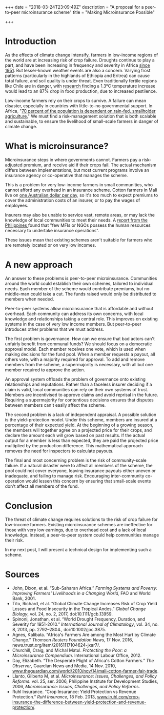 +++
date = "2018-03-24T23:09:49Z"
description = "A proposal for a peer-to-peer microinsurance scheme"
title = "Making Microinsurance Possible"

+++
# Introduction

As the effects of climate change intensify, farmers in low-income regions of the world are at increasing risk of crop failure. Droughts continue to play a part, and have been increasing in frequency and severity in Africa [since 1951](https://rmets.onlinelibrary.wiley.com/doi/abs/10.1002/joc.3875). But lesser-known weather events are also a concern. Varying frost patterns (particularly in the highlands of Ethiopia and Eritrea) can cause total failure, and soil quality is under threat. Even traditionally fertile regions like Chile are in danger, with [research ](https://onlinelibrary.wiley.com/doi/abs/10.1111/gcb.13959)finding a 1.3°C  temperature increase would lead to an 87% drop in food production, due to increased pestilence.

Low-income farmers rely on their crops to survive. A failure can mean disaster, especially in countries with little-to-no governmental support. In Africa, "[70 percent of the population is dependent on rain-fed, smallholder agriculture.](https://news.trust.org/item/20161117104624-jxar7/)" We must find a risk-management solution that is both scalable and sustainable, to ensure the livelihood of small-scale farmers in danger of climate change.

# What is microinsurance?

Microinsurance steps in where governments cannot. Farmers pay a risk-adjusted premium, and receive aid if their crops fail. The actual mechanism differs between implementations, but most current programs involve an insurance agency or co-operative that manages the scheme.

This is a problem for very low-income farmers in small communities, who cannot afford any overhead in an insurance scheme. Cotton farmers in Mali live on [one Australian dollar per day](https://www.theguardian.com/world/2010/nov/14/mali-cotton-farmer-fair-trade), so it's too much to expect premiums to cover the administration costs of an insurer, or to pay the wages of employees.

Insurers may also be unable to service vast, remote areas, or may lack the knowledge of local communities to meet their needs. A [report from the Philippines ](https://dirp4.pids.gov.ph/ris/dps/pidsdps0625.pdf)found that "few MFIs or NGOs possess the human resources necessary to undertake insurance operations".

These issues mean that existing schemes aren't suitable for farmers who are remotely located or on very low incomes.

# A new approach

An answer to these problems is peer-to-peer microinsurance. Communities around the world could establish their own schemes, tailored to individual needs. Each member of the scheme would contribute premiums, but no middle-man could take a cut. The funds raised would only be distributed to members when needed.

Peer-to-peer systems allow microinsurance that is affordable and without overhead. Each community can address its own concerns, with local knowledge and relationships taking a central role. This improves on existing systems in the case of very low income members. But peer-to-peer introduces other problems that we must address.

The first problem is governance. How can we ensure that bad actors can't unfairly benefit from communal funds? We should focus on a democratic approval model. Each member receives one vote, which is used when making decisions for the fund pool. When a member requests a payout, all others vote, with a majority required for approval. To add and remove members from the scheme, a supermajority is necessary, with all but one member required to approve the action.

An approval system offloads the problem of governance onto existing relationships and reputations. Rather than a faceless insurer deciding if a claim is valid, local communities can rely on their own systems of trust. Members are incentivised to approve claims and avoid reprisal in the future. Requiring a supermajority for contentious decisions ensures that disputes between members can't easily affect the scheme.

The second problem is a lack of independent appraisal. A possible solution is the yield-protection model. Under this scheme, members are insured at a percentage of their expected yield. At the beginning of a growing season, the members will together agree on a projected price for their crops, and declare the amount each will grow based on past results. If the actual output for a member is less than expected, they are paid the projected price multiplied by the production difference. This mathematical approach removes the need for inspectors to calculate payouts.

The final and most concerning problem  is the risk of community-scale failure. If a natural disaster were to affect all members of the scheme, the pool could not cover everyone, leaving insurance payouts either uneven or inadequate, and failing to manage risk. Encouraging inter-community co-operation would lessen this concern by ensuring that small-scale events don't affect all members of the fund.

# Conclusion

The threat of climate change requires solutions to the risk of crop failure for low-income farmers. Existing microinsurance schemes are ineffective for those with very low earnings, due to overhead cost and a lack of local knowledge. Instead, a peer-to-peer system could help communities manage their risk.

In my next post, I will present a technical design for implementing such a scheme.

# Sources

* John, Dixon, et al. “Sub-Saharan Africa.” _Farming Systems and Poverty: Improving Farmers' Livelihoods in a Changing World_, FAO and World Bank, 2001.
* Tito, Richard, et al. “Global Climate Change  Increases Risk of Crop Yield Losses and Food Insecurity in the Tropical  Andes.” _Global Change Biology_, vol. 24, no. 2, 2017, doi:10.1111/gcb.13959.
* Spinoni, Jonathan, et al. “World Drought Frequency, Duration, and Severity for 1951-2010.” _International Journal of Climatology_, vol. 34, no. 8, 2013, pp. 2792–2804., doi:10.1002/joc.3875.
* Agnes, Kalibata. “Africa's Farmers Are among the Most Hurt by Climate Change.” _Thomson Reuters Foundation News_, 17 Nov. 2016, news.trust.org/item/20161117104624-jxar7/.
* Churchill, Craig, and Michal Matul. _Protecting the Poor: a Microinsurance Compendium_. International Labour Office, 2012.
* Day, Elizabeth. “The Desperate Plight of Africa's Cotton Farmers.” _The Observer_,  Guardian News and Media, 14 Nov. 2010,  www.theguardian.com/world/2010/nov/14/mali-cotton-farmer-fair-trade.
* Llanto, Gilberto M, et al. _Microinsurance: Issues, Challenges, and Policy Reforms_. vol. 25, ser. 2006, Philippine Institute for Development Studies, 2006, _Microinsurance: Issues, Challenges, and Policy Reforms_.
* Ruhl Insurance. “Crop Insurance: Yield Protection vs Revenue Protection.” _Ruhl Insurance_,  18 Feb. 2013,  www.iruhl.com/crop-insurance-the-difference-between-yield-protection-and-revenue-protection/.